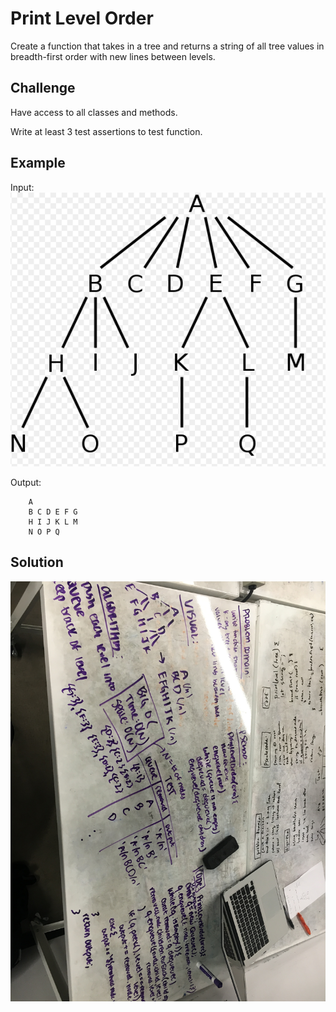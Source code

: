 # Print Level Order

Create a function that takes in a tree and returns a string of all tree values in breadth-first order with new lines between levels.

## Challenge

Have access to all classes and methods.

Write at least 3 test assertions to test function.

## Example
Input:
![whiteboard solution](../assets/k-ary.png)

Output:

        A 
        B C D E F G 
        H I J K L M 
        N O P Q
        
## Solution

![whiteboard solution](../assets/print-level-order.jpg)
